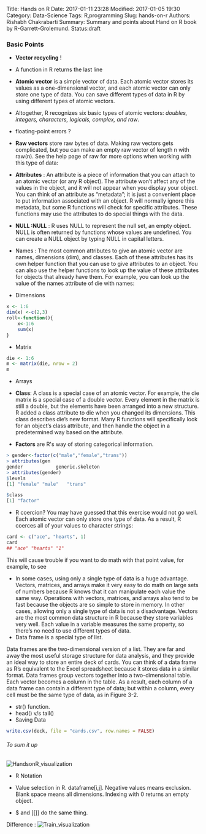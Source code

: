 Title: Hands on R
Date: 2017-01-11 23:28
Modified: 2017-01-05 19:30
Category: Data-Science
Tags: R,programming
Slug: hands-on-r
Authors: Rishabh Chakrabarti
Summary: Summary and points about Hand on R book by R-Garrett-Grolemund.
Status:draft

### Basic Points
* **Vector recycling** !
* A function in R returns the last line
* **Atomic vector** is a simple vector of data. Each atomic vector stores its values as a one-dimensional vector, and each atomic vector can only store one type of data. You can save different types of data in R by using different types of atomic vectors.

* Altogether, R recognizes six basic types of atomic vectors:
    *doubles, integers, characters, logicals, complex, and raw*.
* floating-point errors ?
* **Raw vectors** store raw bytes of data. Making raw vectors gets complicated, but you can make an empty raw vector of length n with raw(n). See the help page of raw for more options when working with this type of data:
* **Attributes** : An attribute is a piece of information that you can attach to an atomic vector (or any R object). The attribute won’t affect any of the values in the object, and it will not appear when you display your object. You can think of an attribute as “metadata”; it is just a convenient place to put information associated with an object. R will normally ignore this metadata, but some R functions will check for specific attributes. These functions may use the attributes to do special things with the data.

* **NULL :NULL** : R uses NULL to represent the null set, an empty object. NULL is often returned by functions whose values are undefined. You can create a NULL object by typing NULL in capital letters.

* Names : The most common attributes to give an atomic vector are names, dimensions (dim), and classes. Each of these attributes has its own helper function that you can use to give attributes to an object. You can also use the helper functions to look up the value of these attributes for objects that already have them. For example, you can look up the value of the names attribute of die with names:

* Dimensions
```r
x <- 1:6
dim(x) <-c(2,3)
roll<-function(){
    x<-1:6
    sum(x)
}
```
* Matrix
```r
die <- 1:6
m <- matrix(die, nrow = 2)
m
```
* Arrays
* **Class**: A class is a special case of an atomic vector. For example, the die matrix is a special case of a double vector. Every element in the matrix is still a double, but the elements have been arranged into a new structure. R added a class attribute to die when you changed its dimensions. This class describes die’s new format. Many R functions will specifically look for an object’s class attribute, and then handle the object in a predetermined way based on the attribute.

* **Factors** are R's way of storing categorical information.

```r
> gender<-factor(c("male","female","trans"))
> attributes(gen
gender            generic.skeleton  
> attributes(gender)
$levels
[1] "female" "male"   "trans"

$class
[1] "factor"
```

* R coercion?
You may have guessed that this exercise would not go well. Each atomic vector can only
store one type of data. As a result, R coerces all of your values to character strings:
```r
card <- c("ace", "hearts", 1)
card
## "ace" "hearts" "1"
```
This will cause trouble if you want to do math with that point value, for example, to see

* In some cases, using only a single type of data is a huge advantage. Vectors, matrices,
and arrays make it very easy to do math on large sets of numbers because R knows that
it can manipulate each value the same way. Operations with vectors, matrices, and arrays
also tend to be fast because the objects are so simple to store in memory.
In other cases, allowing only a single type of data is not a disadvantage. Vectors are the
most common data structure in R because they store variables very well. Each value in
a variable measures the same property, so there’s no need to use different types of data.
* Data frame is a special type of list.

Data frames are the two-dimensional version of a list. They are far and away the most
useful storage structure for data analysis, and they provide an ideal way to store an entire
deck of cards. You can think of a data frame as R’s equivalent to the Excel spreadsheet
because it stores data in a similar format.
Data frames group vectors together into a two-dimensional table. Each vector becomes
a column in the table. As a result, each column of a data frame can contain a different
type of data; but within a column, every cell must be the same type of data, as in
Figure 3-2.
* str() function.
* head() v/s tail()
* Saving Data
```r
write.csv(deck, file = "cards.csv", row.names = FALSE)
```

###### To sum it up
![HandsonR_visualization]({filename}/images/handsonR-cac51.png)

* R Notation

* Value selection in R. dataframe[i,j]. Negative values means exclusion. Blank space means all dimensions. Indexing with 0 returns an empty object.
* $ and [[]] do the same thing.

Difference :
![Train_visualization]({filename}/images/handsonR-fbb01.png)

